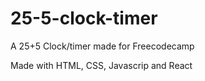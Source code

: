 # 25-5-clock-timer

<p>A 25+5 Clock/timer made for Freecodecamp</p>

<p>Made with HTML, CSS, Javascrip and React</p>
